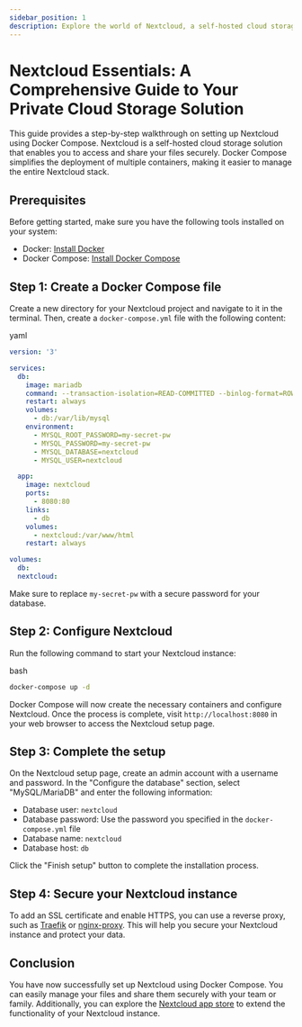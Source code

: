```yaml
---
sidebar_position: 1
description: Explore the world of Nextcloud, a self-hosted cloud storage platform, in this in-depth guide. Learn how to install, configure, and secure your Nextcloud instance, ensuring the privacy and accessibility of your files across devices.
---
```

Nextcloud Essentials: A Comprehensive Guide to Your Private Cloud Storage Solution
==================================================================

This guide provides a step-by-step walkthrough on setting up Nextcloud using Docker Compose. Nextcloud is a self-hosted cloud storage solution that enables you to access and share your files securely. Docker Compose simplifies the deployment of multiple containers, making it easier to manage the entire Nextcloud stack.

Prerequisites
-------------

Before getting started, make sure you have the following tools installed on your system:

*   Docker: [Install Docker](https://docs.docker.com/get-docker/)
*   Docker Compose: [Install Docker Compose](https://docs.docker.com/compose/install/)

Step 1: Create a Docker Compose file
------------------------------------

Create a new directory for your Nextcloud project and navigate to it in the terminal. Then, create a `docker-compose.yml` file with the following content:

yaml

```yaml
version: '3'

services:
  db:
    image: mariadb
    command: --transaction-isolation=READ-COMMITTED --binlog-format=ROW
    restart: always
    volumes:
      - db:/var/lib/mysql
    environment:
      - MYSQL_ROOT_PASSWORD=my-secret-pw
      - MYSQL_PASSWORD=my-secret-pw
      - MYSQL_DATABASE=nextcloud
      - MYSQL_USER=nextcloud

  app:
    image: nextcloud
    ports:
      - 8080:80
    links:
      - db
    volumes:
      - nextcloud:/var/www/html
    restart: always

volumes:
  db:
  nextcloud:
```

Make sure to replace `my-secret-pw` with a secure password for your database.

Step 2: Configure Nextcloud
---------------------------

Run the following command to start your Nextcloud instance:

bash

```bash
docker-compose up -d
```

Docker Compose will now create the necessary containers and configure Nextcloud. Once the process is complete, visit `http://localhost:8080` in your web browser to access the Nextcloud setup page.

Step 3: Complete the setup
--------------------------

On the Nextcloud setup page, create an admin account with a username and password. In the "Configure the database" section, select "MySQL/MariaDB" and enter the following information:

*   Database user: `nextcloud`
*   Database password: Use the password you specified in the `docker-compose.yml` file
*   Database name: `nextcloud`
*   Database host: `db`

Click the "Finish setup" button to complete the installation process.

Step 4: Secure your Nextcloud instance
--------------------------------------

To add an SSL certificate and enable HTTPS, you can use a reverse proxy, such as [Traefik](https://doc.traefik.io/traefik/) or [nginx-proxy](https://github.com/nginx-proxy/nginx-proxy). This will help you secure your Nextcloud instance and protect your data.

Conclusion
----------

You have now successfully set up Nextcloud using Docker Compose. You can easily manage your files and share them securely with your team or family. Additionally, you can explore the [Nextcloud app store](https://apps.nextcloud.com/) to extend the functionality of your Nextcloud instance.
